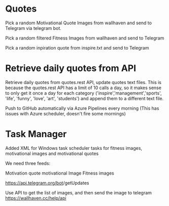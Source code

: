 # Quotes

Pick a random Motivational Quote Images from wallhaven and send to Telegram via telegram bot.

Pick a random filtered Fitness Images from wallhaven and send to Telegram

Pick a random inpiration quote from inspire.txt and send to Telegram

# Retrieve daily quotes from API

Retrieve daily quotes from quotes.rest API, update quotes text files. This is because the quotes.rest API has a limit of 10 calls a day, so it makes sense to only get it once a day for each category ('inspire','management','sports', 'life', 'funny', 'love', 'art', 'students') and append them to a different text file.

Push to GitHub automatically via Azure Pipelines every morning (This has issues with Azure scheduler, doesn't fire some mornings)


# Task Manager

Added XML for Windows task scheduler tasks for fitness images, motivational images and motivational quotes


We need three feeds:

Motivation quote
motivational Image
Fitness images


https://api.telegram.org/bot<YourBOTToken>/getUpdates

Use API to get the list of images, and then send the image to telegram
https://wallhaven.cc/help/api

